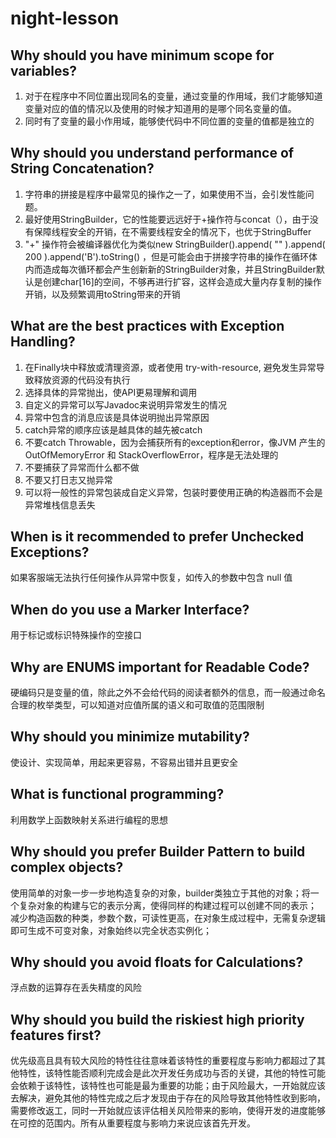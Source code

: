 # night-lesson

## Why should you have minimum scope for variables?
 1. 对于在程序中不同位置出现同名的变量，通过变量的作用域，我们才能够知道变量对应的值的情况以及使用的时候才知道用的是哪个同名变量的值。
 2. 同时有了变量的最小作用域，能够使代码中不同位置的变量的值都是独立的


## Why should you understand performance of String Concatenation?
 1. 字符串的拼接是程序中最常见的操作之一了，如果使用不当，会引发性能问题。
 2. 最好使用StringBuilder，它的性能要远远好于+操作符与concat（），由于没有保障线程安全的开销，在不需要线程安全的情况下，也优于StringBuffer
 3. "+" 操作符会被编译器优化为类似new StringBuilder().append( "" ).append( 200 ).append('B').toString()
，但是可能会由于拼接字符串的操作在循环体内而造成每次循环都会产生创新新的StringBuilder对象，并且StringBuilder默认是创建char[16]的空间，不够再进行扩容，这样会造成大量内存复制的操作开销，以及频繁调用toString带来的开销

## What are the best practices with Exception Handling?
 1. 在Finally块中释放或清理资源，或者使用 try-with-resource, 避免发生异常导致释放资源的代码没有执行
 2. 选择具体的异常抛出，使API更易理解和调用
 3. 自定义的异常可以写Javadoc来说明异常发生的情况
 4. 异常中包含的消息应该是具体说明抛出异常原因
 5. catch异常的顺序应该是越具体的越先被catch
 6. 不要catch Throwable，因为会捕获所有的exception和error，像JVM 产生的OutOfMemoryError 和 StackOverflowError，程序是无法处理的
 7. 不要捕获了异常而什么都不做
 8. 不要又打日志又抛异常
 9. 可以将一般性的异常包装成自定义异常，包装时要使用正确的构造器而不会是异常堆栈信息丢失

## When is it recommended to prefer Unchecked Exceptions?
 如果客服端无法执行任何操作从异常中恢复，如传入的参数中包含 null 值

## When do you use a Marker Interface?
 用于标记或标识特殊操作的空接口

## Why are ENUMS important for Readable Code?
 硬编码只是变量的值，除此之外不会给代码的阅读者额外的信息，而一般通过命名合理的枚举类型，可以知道对应值所属的语义和可取值的范围限制

## Why should you minimize mutability?
 使设计、实现简单，用起来更容易，不容易出错并且更安全

## What is functional programming?
 利用数学上函数映射关系进行编程的思想

## Why should you prefer Builder Pattern to build complex objects?
使用简单的对象一步一步地构造复杂的对象，builder类独立于其他的对象；将一个复杂对象的构建与它的表示分离，使得同样的构建过程可以创建不同的表示；
减少构造函数的种类，参数个数，可读性更高，在对象生成过程中，无需复杂逻辑即可生成不可变对象，对象始终以完全状态实例化；

## Why should you avoid floats for Calculations?
 浮点数的运算存在丢失精度的风险

## Why should you build the riskiest high priority features first?
 优先级高且具有较大风险的特性往往意味着该特性的重要程度与影响力都超过了其他特性，该特性能否顺利完成会是此次开发任务成功与否的关键，其他的特性可能会依赖于该特性，该特性也可能是最为重要的功能；由于风险最大，一开始就应该去解决，避免其他的特性完成之后才发现由于存在的风险导致其他特性收到影响，需要修改返工，同时一开始就应该评估相关风险带来的影响，使得开发的进度能够在可控的范围内。所有从重要程度与影响力来说应该首先开发。
